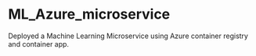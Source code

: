 # ML_Azure_microservice
Deployed a Machine Learning Microservice using Azure container registry and container app.

